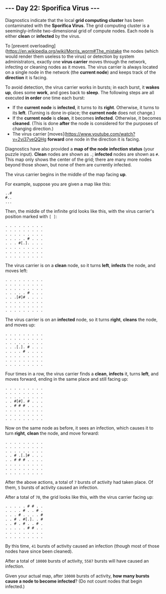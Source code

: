 ## --- Day 22: Sporifica Virus ---
Diagnostics indicate that the local **grid computing cluster** has been contaminated with the **Sporifica Virus**. The grid computing cluster is a seemingly-infinite two-dimensional grid of compute nodes. Each node is either **clean** or **infected** by the virus.
 
To [prevent overloading](https://en.wikipedia.org/wiki/Morris_worm#The_mistake the nodes (which would render them useless to the virus) or detection by system administrators, exactly one **virus carrier** moves through the network, infecting or cleaning nodes as it moves. The virus carrier is always located on a single node in the network (the **current node**) and keeps track of the **direction** it is facing.
 
To avoid detection, the virus carrier works in bursts; in each burst, it **wakes up**, does some **work**, and goes back to **sleep**. The following steps are all executed **in order** one time each burst:
 
- If the **current node** is **infected**, it turns to its **right**. Otherwise, it turns to its **left**. (Turning is done in-place; the **current node** does not change.)
- If the **current node** is **clean**, it becomes **infected**. Otherwise, it becomes **cleaned**. (This is done **after** the node is considered for the purposes of changing direction.)
- The virus carrier [moves](https://www.youtube.com/watch?v=2vj37yeQQHg **forward** one node in the direction it is facing.
 
Diagnostics have also provided a **map of the node infection status** (your puzzle input). **Clean** nodes are shown as `.`; **infected** nodes are shown as `#`. This map only shows the center of the grid; there are many more nodes beyond those shown, but none of them are currently infected.
 
The virus carrier begins in the middle of the map facing **up**.
 
For example, suppose you are given a map like this:
 
```
..#
#..
...
```
 
Then, the middle of the infinite grid looks like this, with the virus carrier's position marked with `[ ]`:
 
```
. . . . . . . . .
. . . . . . . . .
. . . . . . . . .
. . . . . # . . .
. . . #[.]. . . .
. . . . . . . . .
. . . . . . . . .
. . . . . . . . .
```
 
The virus carrier is on a **clean** node, so it turns **left**, **infects** the node, and moves left:
 
```
. . . . . . . . .
. . . . . . . . .
. . . . . . . . .
. . . . . # . . .
. . .[#]# . . . .
. . . . . . . . .
. . . . . . . . .
. . . . . . . . .
```
 
The virus carrier is on an **infected** node, so it turns **right**, **cleans** the node, and moves up:
 
```
. . . . . . . . .
. . . . . . . . .
. . . . . . . . .
. . .[.]. # . . .
. . . . # . . . .
. . . . . . . . .
. . . . . . . . .
. . . . . . . . .
```
 
Four times in a row, the virus carrier finds a **clean**, **infects** it, turns **left**, and moves forward, ending in the same place and still facing up:
 
```
. . . . . . . . .
. . . . . . . . .
. . . . . . . . .
. . #[#]. # . . .
. . # # # . . . .
. . . . . . . . .
. . . . . . . . .
. . . . . . . . .
```
 
Now on the same node as before, it sees an infection, which causes it to turn **right**, **clean** the node, and move forward:
 
```
. . . . . . . . .
. . . . . . . . .
. . . . . . . . .
. . # .[.]# . . .
. . # # # . . . .
. . . . . . . . .
. . . . . . . . .
. . . . . . . . .
```
 
After the above actions, a total of `7` bursts of activity had taken place. Of them, `5` bursts of activity caused an infection.
 
After a total of `70`, the grid looks like this, with the virus carrier facing up:
 
```
. . . . . # # . .
. . . . # . . # .
. . . # . . . . #
. . # . #[.]. . #
. . # . # . . # .
. . . . . # # . .
. . . . . . . . .
. . . . . . . . .
```
 
By this time, `41` bursts of activity caused an infection (though most of those nodes have since been cleaned).
 
After a total of `10000` bursts of activity, `5587` bursts will have caused an infection.
 
Given your actual map, after `10000` bursts of activity, **how many bursts cause a node to become infected**? (Do not count nodes that begin infected.)
 